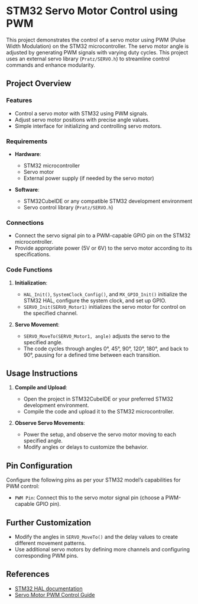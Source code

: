 # STM32 Servo Motor Control using PWM

This project demonstrates the control of a servo motor using PWM (Pulse Width Modulation) on the STM32 microcontroller. The servo motor angle is adjusted by generating PWM signals with varying duty cycles. This project uses an external servo library (`Pratz/SERVO.h`) to streamline control commands and enhance modularity.

## Project Overview

### Features
- Control a servo motor with STM32 using PWM signals.
- Adjust servo motor positions with precise angle values.
- Simple interface for initializing and controlling servo motors.

### Requirements
- **Hardware**:
  - STM32 microcontroller
  - Servo motor
  - External power supply (if needed by the servo motor)

- **Software**:
  - STM32CubeIDE or any compatible STM32 development environment
  - Servo control library (`Pratz/SERVO.h`)

### Connections
- Connect the servo signal pin to a PWM-capable GPIO pin on the STM32 microcontroller.
- Provide appropriate power (5V or 6V) to the servo motor according to its specifications.

### Code Functions
1. **Initialization**:
   - `HAL_Init()`, `SystemClock_Config()`, and `MX_GPIO_Init()` initialize the STM32 HAL, configure the system clock, and set up GPIO.
   - `SERVO_Init(SERVO_Motor1)` initializes the servo motor for control on the specified channel.

2. **Servo Movement**:
   - `SERVO_MoveTo(SERVO_Motor1, angle)` adjusts the servo to the specified angle.
   - The code cycles through angles 0°, 45°, 90°, 120°, 180°, and back to 90°, pausing for a defined time between each transition.

## Usage Instructions

1. **Compile and Upload**:
   - Open the project in STM32CubeIDE or your preferred STM32 development environment.
   - Compile the code and upload it to the STM32 microcontroller.

2. **Observe Servo Movements**:
   - Power the setup, and observe the servo motor moving to each specified angle.
   - Modify angles or delays to customize the behavior.

## Pin Configuration

Configure the following pins as per your STM32 model’s capabilities for PWM control:
- `PWM Pin`: Connect this to the servo motor signal pin (choose a PWM-capable GPIO pin).

## Further Customization

- Modify the angles in `SERVO_MoveTo()` and the delay values to create different movement patterns.
- Use additional servo motors by defining more channels and configuring corresponding PWM pins.

## References
- [STM32 HAL documentation](https://www.st.com/)
- [Servo Motor PWM Control Guide](https://en.wikipedia.org/wiki/Servo_control)
